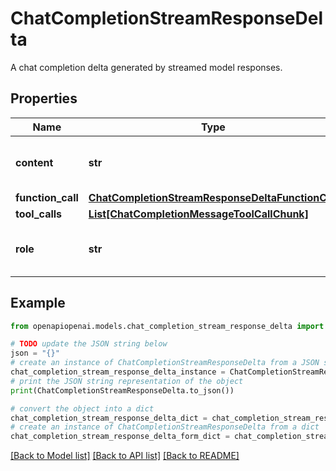 # ChatCompletionStreamResponseDelta

A chat completion delta generated by streamed model responses.

## Properties

Name | Type | Description | Notes
------------ | ------------- | ------------- | -------------
**content** | **str** | The contents of the chunk message. | [optional] 
**function_call** | [**ChatCompletionStreamResponseDeltaFunctionCall**](ChatCompletionStreamResponseDeltaFunctionCall.md) |  | [optional] 
**tool_calls** | [**List[ChatCompletionMessageToolCallChunk]**](ChatCompletionMessageToolCallChunk.md) |  | [optional] 
**role** | **str** | The role of the author of this message. | [optional] 

## Example

```python
from openapiopenai.models.chat_completion_stream_response_delta import ChatCompletionStreamResponseDelta

# TODO update the JSON string below
json = "{}"
# create an instance of ChatCompletionStreamResponseDelta from a JSON string
chat_completion_stream_response_delta_instance = ChatCompletionStreamResponseDelta.from_json(json)
# print the JSON string representation of the object
print(ChatCompletionStreamResponseDelta.to_json())

# convert the object into a dict
chat_completion_stream_response_delta_dict = chat_completion_stream_response_delta_instance.to_dict()
# create an instance of ChatCompletionStreamResponseDelta from a dict
chat_completion_stream_response_delta_form_dict = chat_completion_stream_response_delta.from_dict(chat_completion_stream_response_delta_dict)
```
[[Back to Model list]](../README.md#documentation-for-models) [[Back to API list]](../README.md#documentation-for-api-endpoints) [[Back to README]](../README.md)


